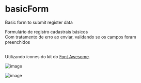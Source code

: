 # basicForm
Basic form to submit register data

Formulário de registro cadastrais básicos <br>
Com tratamento de erro ao enviar, validando se os campos foram preenchidos<br><br>

<div>Utilizando ícones do kit do <a href="https://fontawesome.com">Font Awesome</a>.</div>



![image](https://user-images.githubusercontent.com/95420878/170739506-4ae21228-48f5-4a4b-beb6-5a574bb69eb9.png)

![image](https://user-images.githubusercontent.com/95420878/170739860-133db809-a3a8-40fb-8708-e458348dd084.png)
